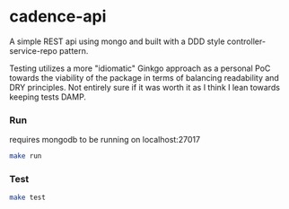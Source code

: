 # cadence-api

A simple REST api using mongo and built with a DDD style controller-service-repo pattern. 

Testing utilizes a more "idiomatic" Ginkgo approach as a personal PoC towards the viability of the package in terms of balancing readability and DRY principles. Not entirely sure if it was worth it as I think I lean towards keeping tests DAMP.

### Run

requires mongodb to be running on localhost:27017

```bash
make run
```

### Test

```bash
make test
```



